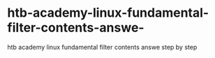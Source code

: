 # htb-academy-linux-fundamental-filter-contents-answe-
htb academy linux fundamental filter contents answe step by step 
